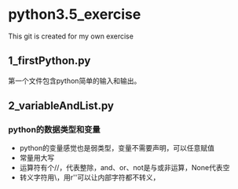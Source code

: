 # python3.5_exercise
This git is created for my own exercise
## 1_firstPython.py
第一个文件包含python简单的输入和输出。
## 2_variableAndList.py
### python的数据类型和变量
* python的变量感觉也是弱类型，变量不需要声明，可以任意赋值
* 常量用大写
* 运算符有个//，代表整除，and、or、not是与或非运算，None代表空
* 转义字符用\，用r''可以让内部字符都不转义，